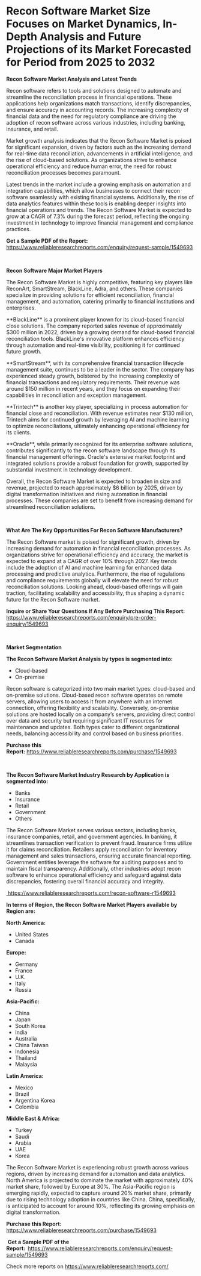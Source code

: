 <p><h1>Recon Software Market Size Focuses on Market Dynamics, In-Depth Analysis and Future Projections of its Market Forecasted for Period from 2025 to 2032</h1></p><p><strong>Recon Software Market Analysis and Latest Trends</strong></p>
<p><p>Recon software refers to tools and solutions designed to automate and streamline the reconciliation process in financial operations. These applications help organizations match transactions, identify discrepancies, and ensure accuracy in accounting records. The increasing complexity of financial data and the need for regulatory compliance are driving the adoption of recon software across various industries, including banking, insurance, and retail.</p><p>Market growth analysis indicates that the Recon Software Market is poised for significant expansion, driven by factors such as the increasing demand for real-time data reconciliation, advancements in artificial intelligence, and the rise of cloud-based solutions. As organizations strive to enhance operational efficiency and reduce human error, the need for robust reconciliation processes becomes paramount. </p><p>Latest trends in the market include a growing emphasis on automation and integration capabilities, which allow businesses to connect their recon software seamlessly with existing financial systems. Additionally, the rise of data analytics features within these tools is enabling deeper insights into financial operations and trends. The Recon Software Market is expected to grow at a CAGR of 7.3% during the forecast period, reflecting the ongoing investment in technology to improve financial management and compliance practices.</p></p>
<p><strong>Get a Sample PDF of the Report:&nbsp;</strong> <a href="https://www.reliableresearchreports.com/enquiry/request-sample/1549693?utm_campaign=3124&utm_medium=2&utm_source=Github&utm_content=ia&utm_term=09032025&utm_id=recon-software">https://www.reliableresearchreports.com/enquiry/request-sample/1549693</a></p>
<p>&nbsp;</p>
<p><strong>Recon Software Major Market Players</strong></p>
<p><p>The Recon Software Market is highly competitive, featuring key players like ReconArt, SmartStream, BlackLine, Adra, and others. These companies specialize in providing solutions for efficient reconciliation, financial management, and automation, catering primarily to financial institutions and enterprises.</p><p>**BlackLine** is a prominent player known for its cloud-based financial close solutions. The company reported sales revenue of approximately $300 million in 2022, driven by a growing demand for cloud-based financial reconciliation tools. BlackLine's innovative platform enhances efficiency through automation and real-time visibility, positioning it for continued future growth.</p><p>**SmartStream**, with its comprehensive financial transaction lifecycle management suite, continues to be a leader in the sector. The company has experienced steady growth, bolstered by the increasing complexity of financial transactions and regulatory requirements. Their revenue was around $150 million in recent years, and they focus on expanding their capabilities in reconciliation and exception management.</p><p>**Trintech** is another key player, specializing in process automation for financial close and reconciliation. With revenue estimates near $130 million, Trintech aims for continued growth by leveraging AI and machine learning to optimize reconciliations, ultimately enhancing operational efficiency for its clients.</p><p>**Oracle**, while primarily recognized for its enterprise software solutions, contributes significantly to the recon software landscape through its financial management offerings. Oracle's extensive market footprint and integrated solutions provide a robust foundation for growth, supported by substantial investment in technology development.</p><p>Overall, the Recon Software Market is expected to broaden in size and revenue, projected to reach approximately $6 billion by 2025, driven by digital transformation initiatives and rising automation in financial processes. These companies are set to benefit from increasing demand for streamlined reconciliation solutions.</p></p>
<p>&nbsp;</p>
<p><strong>What Are The Key Opportunities For Recon Software Manufacturers?</strong></p>
<p><p>The Recon Software market is poised for significant growth, driven by increasing demand for automation in financial reconciliation processes. As organizations strive for operational efficiency and accuracy, the market is expected to expand at a CAGR of over 10% through 2027. Key trends include the adoption of AI and machine learning for enhanced data processing and predictive analytics. Furthermore, the rise of regulations and compliance requirements globally will elevate the need for robust reconciliation solutions. Looking ahead, cloud-based offerings will gain traction, facilitating scalability and accessibility, thus shaping a dynamic future for the Recon Software market.</p></p>
<p><strong>Inquire or Share Your Questions If Any Before Purchasing This Report:</strong> <a href="https://www.reliableresearchreports.com/enquiry/pre-order-enquiry/1549693?utm_campaign=3124&utm_medium=2&utm_source=Github&utm_content=ia&utm_term=09032025&utm_id=recon-software">https://www.reliableresearchreports.com/enquiry/pre-order-enquiry/1549693</a></p>
<p>&nbsp;</p>
<p><strong>Market Segmentation</strong></p>
<p><strong>The Recon Software Market Analysis by types is segmented into:</strong></p>
<p><ul><li>Cloud-based</li><li>On-premise</li></ul></p>
<p><p>Recon software is categorized into two main market types: cloud-based and on-premise solutions. Cloud-based recon software operates on remote servers, allowing users to access it from anywhere with an internet connection, offering flexibility and scalability. Conversely, on-premise solutions are hosted locally on a company’s servers, providing direct control over data and security but requiring significant IT resources for maintenance and updates. Both types cater to different organizational needs, balancing accessibility and control based on business priorities.</p></p>
<p><strong>Purchase this Report:&nbsp;</strong><a href="https://www.reliableresearchreports.com/purchase/1549693?utm_campaign=3124&utm_medium=2&utm_source=Github&utm_content=ia&utm_term=09032025&utm_id=recon-software">https://www.reliableresearchreports.com/purchase/1549693</a></p>
<p>&nbsp;</p>
<p><strong>The Recon Software Market Industry Research by Application is segmented into:</strong></p>
<p><ul><li>Banks</li><li>Insurance</li><li>Retail</li><li>Government</li><li>Others</li></ul></p>
<p><p>The Recon Software Market serves various sectors, including banks, insurance companies, retail, and government agencies. In banking, it streamlines transaction verification to prevent fraud. Insurance firms utilize it for claims reconciliation. Retailers apply reconciliation for inventory management and sales transactions, ensuring accurate financial reporting. Government entities leverage the software for auditing purposes and to maintain fiscal transparency. Additionally, other industries adopt recon software to enhance operational efficiency and safeguard against data discrepancies, fostering overall financial accuracy and integrity.</p></p>
<p><a href="https://www.reliableresearchreports.com/recon-software-r1549693?utm_campaign=3124&utm_medium=2&utm_source=Github&utm_content=ia&utm_term=09032025&utm_id=recon-software">&nbsp;https://www.reliableresearchreports.com/recon-software-r1549693</a></p>
<p><strong>In terms of Region, the Recon Software Market Players available by Region are:</strong></p>
<p>
    <p> <strong> North America: </strong>
        <ul>
            <li>United States</li>
            <li>Canada</li>
        </ul>
        </p> 
    <p> <strong> Europe: </strong>
        <ul>
            <li>Germany</li>
            <li>France</li>
            <li>U.K.</li>
            <li>Italy</li>
            <li>Russia</li>
        </ul>
        </p> 
    <p> <strong> Asia-Pacific: </strong>
        <ul>
            <li>China</li>
            <li>Japan</li>
            <li>South Korea</li>
            <li>India</li>
            <li>Australia</li>
            <li>China Taiwan</li>
            <li>Indonesia</li>
            <li>Thailand</li>
            <li>Malaysia</li>
        </ul>
        </p> 
    <p> <strong> Latin America: </strong>
        <ul>
            <li>Mexico</li>
            <li>Brazil</li>
            <li>Argentina Korea</li>
            <li>Colombia</li>
        </ul>
        </p> 
    <p> <strong> Middle East & Africa: </strong>
        <ul>
            <li>Turkey</li>
            <li>Saudi</li>
            <li>Arabia</li>
            <li>UAE</li>
            <li>Korea</li>
        </ul>
    </p>
    </p>
<p><p>The Recon Software Market is experiencing robust growth across various regions, driven by increasing demand for automation and data analytics. North America is projected to dominate the market with approximately 40% market share, followed by Europe at 30%. The Asia-Pacific region is emerging rapidly, expected to capture around 20% market share, primarily due to rising technology adoption in countries like China. China, specifically, is anticipated to account for around 10%, reflecting its growing emphasis on digital transformation.</p></p>
<p><strong>Purchase this Report: </strong><a href="https://www.reliableresearchreports.com/purchase/1549693?utm_campaign=3124&utm_medium=2&utm_source=Github&utm_content=ia&utm_term=09032025&utm_id=recon-software">https://www.reliableresearchreports.com/purchase/1549693</a></p>
<p>&nbsp;<strong>Get a Sample PDF of the Report:&nbsp;&nbsp;</strong><a href="https://www.reliableresearchreports.com/enquiry/request-sample/1549693?utm_campaign=3124&utm_medium=2&utm_source=Github&utm_content=ia&utm_term=09032025&utm_id=recon-software">https://www.reliableresearchreports.com/enquiry/request-sample/1549693</a></p>
<p><strong></strong></p>
<p>Check more reports on <a href="https://www.reliableresearchreports.com/?utm_campaign=3124&utm_medium=2&utm_source=Github&utm_content=ia&utm_term=09032025&utm_id=recon-software">https://www.reliableresearchreports.com/</a></p>